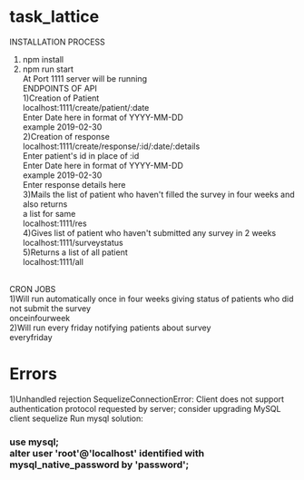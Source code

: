 # task_lattice
INSTALLATION PROCESS
1) npm install
2) npm run start<br>
At Port 1111 server will be running<br>
ENDPOINTS OF API<br>
1)Creation of Patient<br>
localhost:1111/create/patient/:date<br>
Enter Date here in format of YYYY-MM-DD<br>
example 2019-02-30<br>
2)Creation of response<br>
localhost:1111/create/response/:id/:date/:details<br>
Enter patient's id in place of :id <br>
Enter Date here in format of YYYY-MM-DD<br>
example 2019-02-30<br>
Enter response details here<br>
3)Mails the list of patient who haven't filled the survey in four weeks and also returns<br>
a list for same<br>
localhost:1111/res<br>
4)Gives list of patient who haven't submitted any survey in 2 weeks<br>
localhost:1111/surveystatus<br>
5)Returns a list of all patient<br>
localhost:1111/all<br>
<br>
CRON JOBS<br>
1)Will run automatically once in four weeks giving status of patients who did not submit the survey<br>
onceinfourweek<br>
2)Will run every friday notifying patients about survey<br>
everyfriday<br>

<h1>Errors</h1>
1)Unhandled rejection SequelizeConnectionError: Client does not support authentication protocol requested by server; consider upgrading MySQL client sequelize
Run mysql
solution:<h3>use mysql;<br>
alter user 'root'@'localhost' identified with mysql_native_password by 'password'; </h3>
